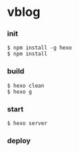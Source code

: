 # vblog

### init

```
$ npm install -g hexo
$ npm install
```

### build

```
$ hexo clean
$ hexo g
```

### start

```
$ hexo server
```

### deploy
